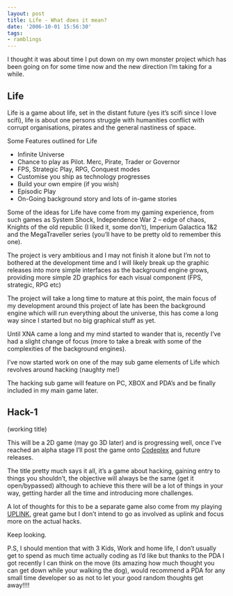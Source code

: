```yaml
---
layout: post
title: Life - What does it mean?
date: '2006-10-01 15:56:30'
tags:
- ramblings
---
```


I thought it was about time I put down on my own monster project which has been going on for some time now and the new direction I’m taking for a while.

## **Life**

Life is a game about life, set in the distant future (yes it’s scifi since I love scifi), life is about one persons struggle with humanities conflict with corrupt organisations, pirates and the general nastiness of space.

Some Features outlined for Life

- Infinite Universe
- Chance to play as Pilot. Merc, Pirate, Trader or Governor
- FPS, Strategic Play, RPG, Conquest modes
- Customise you ship as technology progresses
- Build your own empire (if you wish)
- Episodic Play
- On-Going background story and lots of in-game stories

Some of the ideas for Life have come from my gaming experience, from such games as System Shock, Independence War 2 – edge of chaos, Knights of the old republic (I liked it, some don’t), Imperium Galactica 1&2 and the MegaTraveller series (you’ll have to be pretty old to remember this one).

The project is very ambitious and I may not finish it alone but I’m not to bothered at the development time and I will likely break up the graphic releases into more simple interfaces as the background engine grows, providing more simple 2D graphics for each visual component (FPS, strategic, RPG etc)

The project will take a long time to mature at this point, the main focus of my development around this project of late has been the background engine which will run everything about the universe, this has come a long way since I started but no big graphical stuff as yet.

Until XNA came a long and my mind started to wander that is, recently I’ve had a slight change of focus (more to take a break with some of the complexities of the background engines).

I’ve now started work on one of the may sub game elements of Life which revolves around hacking (naughty me!)

The hacking sub game will feature on PC, XBOX and PDA’s and be finally included in my main game later.

## Hack-1

(working title)

This will be a 2D game (may go 3D later) and is progressing well, once I’ve reached an alpha stage I’ll post the game onto [Codeplex](http://www.codeplex.com/) and future releases.

The title pretty much says it all, it’s a game about hacking, gaining entry to things you shouldn’t, the objective will always be the same (get it open/bypassed) although to achieve this there will be a lot of things in your way, getting harder all the time and introducing more challenges.

A lot of thoughts for this to be a separate game also come from my playing [UPLINK,](http://www.introversion.co.uk/uplink/about.html) great game but I don’t intend to go as involved as uplink and focus more on the actual hacks.

Keep looking.

P.S, I should mention that with 3 Kids, Work and home life, I don’t usually get to spend as much time actually coding as I’d like but thanks to the PDA I got recently I can think on the move (its amazing how much thought you can get down while your walking the dog), would recommend a PDA for any small time developer so as not to let your good random thoughts get away!!!!

